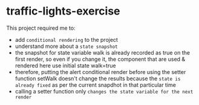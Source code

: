 # traffic-lights-exercise

This project required me to:

- add `conditional rendering` to the project
- understand more about a `state snapshot`
- the snapshot for state variable walk is already recorded as true on the first render, so even if you change it, the component that are used & rendered here use initial state walk=true
- therefore, putting the alert conditional render before using the setter function setWalk doesn't change the results because the `state is already fixed` as per the current snapdhot in that particular time
- calling a setter function only `changes the state variable for the next render`
